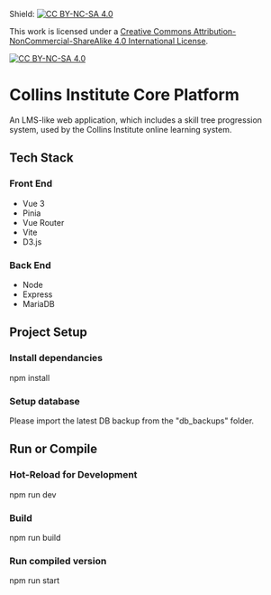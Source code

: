 Shield: [![CC BY-NC-SA 4.0][cc-by-nc-sa-shield]][cc-by-nc-sa]

This work is licensed under a
[Creative Commons Attribution-NonCommercial-ShareAlike 4.0 International License][cc-by-nc-sa].

[![CC BY-NC-SA 4.0][cc-by-nc-sa-image]][cc-by-nc-sa]

[cc-by-nc-sa]: http://creativecommons.org/licenses/by-nc-sa/4.0/
[cc-by-nc-sa-image]: https://licensebuttons.net/l/by-nc-sa/4.0/88x31.png
[cc-by-nc-sa-shield]: https://img.shields.io/badge/License-CC%20BY--NC--SA%204.0-lightgrey.svg

# Collins Institute Core Platform

An LMS-like web application, which includes a skill tree progression system, used by the Collins Institute online learning system.

## Tech Stack

### Front End

-   Vue 3
-   Pinia
-   Vue Router
-   Vite
-   D3.js

### Back End

-   Node
-   Express
-   MariaDB

## Project Setup

### Install dependancies

npm install

### Setup database

Please import the latest DB backup from the "db_backups" folder.

## Run or Compile

### Hot-Reload for Development

npm run dev

### Build

npm run build

### Run compiled version

npm run start

